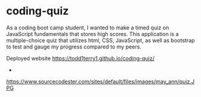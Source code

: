 # coding-quiz
As a coding boot camp student, I wanted to make a timed quiz on JavaScript fundamentals that stores high scores. This application is a multiple-choice quiz that utilizes html, CSS, JavaScript, as well as bootstrap to test and gauge my progress compared to my peers.

Deployed website https://todd1terry1.github.io/coding-quiz/

-
https://www.sourcecodester.com/sites/default/files/images/may_ann/quiz.JPG
